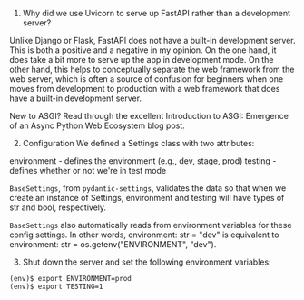 1. Why did we use Uvicorn to serve up FastAPI rather than a development server?

Unlike Django or Flask, FastAPI does not have a built-in development server. This is both a positive and a negative in my opinion. On the one hand, it does take a bit more to serve up the app in development mode. On the other hand, this helps to conceptually separate the web framework from the web server, which is often a source of confusion for beginners when one moves from development to production with a web framework that does have a built-in development server.

New to ASGI? Read through the excellent Introduction to ASGI: Emergence of an Async Python Web Ecosystem blog post.

2. Configuration
We defined a Settings class with two attributes:

environment - defines the environment (e.g., dev, stage, prod)
testing - defines whether or not we're in test mode

`BaseSettings`, from `pydantic-settings`, validates the data so that when we create an instance of Settings, environment and testing will have types of str and bool, respectively.

`BaseSettings` also automatically reads from environment variables for these config settings. In other words, environment: str = "dev" is equivalent to environment: str = os.getenv("ENVIRONMENT", "dev").


3. Shut down the server and set the following environment variables:

```
(env)$ export ENVIRONMENT=prod
(env)$ export TESTING=1
```
